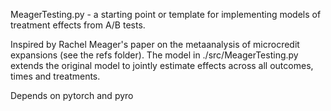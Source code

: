 MeagerTesting.py - a starting point or template for implementing models of treatment effects from A/B tests.


Inspired by Rachel Meager's paper on the metaanalysis of microcredit expansions (see the refs folder). 
The model in ./src/MeagerTesting.py extends the original model to jointly estimate effects across all outcomes, times and treatments.

Depends on pytorch and pyro


